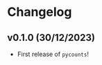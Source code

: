 # Changelog

<!--next-version-placeholder-->

## v0.1.0 (30/12/2023)

- First release of `pycounts`!